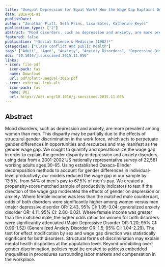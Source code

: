 ```yaml
---
title: "Unequal Depression for Equal Work? How the Wage Gap Explains Gendered Disparities in Mood Disorders"
date: 2016-01-01
publishDate: 
author: "Jonathan Platt, Seth Prins, Lisa Bates, Katherine Keyes"
publication_types: ["2"]
abstract: "Mood disorders, such as depression and anxiety, are more prevalent among women than men. This disparity may be partially due to the effects of structural gender discrimination in the work force, which acts to perpetuate gender differences in opportunities and resources and may manifest as the gender wage gap. We sought to quantify and operationalize the wage gap in order to explain the gender disparity in depression and anxiety disorders, using data from a 2001-2002 US nationally representative survey of 22,581 working adults ages 30-65. Using established Oaxaca-Blinder decomposition methods to account for gender differences in individual-level productivity, our models reduced the wage gap in our sample by 13.5%, from 54% of men's pay to 67.5% of men's pay. We created a propensity-score matched sample of productivity indicators to test if the direction of the wage gap moderated the effects of gender on depression or anxiety. Where female income was less than the matched male counterpart, odds of both disorders were significantly higher among women versus men (major depressive disorder OR: 2.43, 95% CI: 1.95-3.04; generalized anxiety disorder OR: 4.11, 95% CI: 2.80-6.02). Where female income was greater than the matched male, the higher odds ratios for women for both disorders were significantly attenuated (Major Depressive Disorder OR: 1.20; 95% CI: 0.96-1.52) (Generalized Anxiety Disorder OR: 1.5; 95% CI: 1.04-2.29). The test for effect modification by sex and wage gap direction was statistically significant for both disorders. Structural forms of discrimination may explain mental health disparities at the population level. Beyond prohibiting overt gender discrimination, policies must be created to address embedded inequalities in procedures surrounding labor markets and compensation in the workplace."
featured: false
publication: "*Social Science & Medicine (1982)*"
categories: ["Class conflict and public health"]
tags: ["Adult", "Aged", "Anxiety", "Anxiety Disorders", "Depressive Disorder; Major", "Disparities", "Efficiency", "Female", "Gender", "Health Status Disparities", "Humans", "Major depression", "Male", "Middle Aged", "Odds Ratio", "Propensity-score methods", "Salaries and Fringe Benefits", "Sex Distribution", "United States", "Wage gap", "Work"]
doi: "10.1016/j.socscimed.2015.11.056"
links:
- icon: file-pdf
  icon-pack: fas
  name: Download
  url: pdf/platt-unequal-2016.pdf
- icon: external-link-alt
  icon-pack: fas
  name: DOI
  url: https://doi.org/10.1016/j.socscimed.2015.11.056
---
```


## Abstract

Mood disorders, such as depression and anxiety, are more prevalent among women than men. This disparity may be partially due to the effects of structural gender discrimination in the work force, which acts to perpetuate gender differences in opportunities and resources and may manifest as the gender wage gap. We sought to quantify and operationalize the wage gap in order to explain the gender disparity in depression and anxiety disorders, using data from a 2001-2002 US nationally representative survey of 22,581 working adults ages 30-65. Using established Oaxaca-Blinder decomposition methods to account for gender differences in individual-level productivity, our models reduced the wage gap in our sample by 13.5%, from 54% of men's pay to 67.5% of men's pay. We created a propensity-score matched sample of productivity indicators to test if the direction of the wage gap moderated the effects of gender on depression or anxiety. Where female income was less than the matched male counterpart, odds of both disorders were significantly higher among women versus men (major depressive disorder OR: 2.43, 95% CI: 1.95-3.04; generalized anxiety disorder OR: 4.11, 95% CI: 2.80-6.02). Where female income was greater than the matched male, the higher odds ratios for women for both disorders were significantly attenuated (Major Depressive Disorder OR: 1.20; 95% CI: 0.96-1.52) (Generalized Anxiety Disorder OR: 1.5; 95% CI: 1.04-2.29). The test for effect modification by sex and wage gap direction was statistically significant for both disorders. Structural forms of discrimination may explain mental health disparities at the population level. Beyond prohibiting overt gender discrimination, policies must be created to address embedded inequalities in procedures surrounding labor markets and compensation in the workplace.
